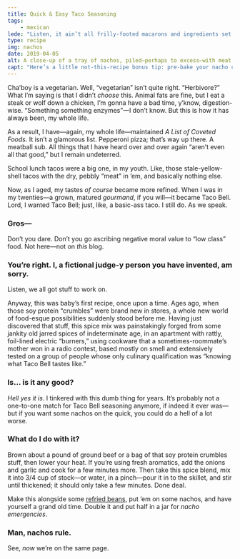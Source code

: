```yaml
---
title: Quick & Easy Taco Seasoning
tags: 
    - mexican
lede: "Listen, it ain’t all frilly-footed macarons and ingredients set in italics around here."
type: recipe
img: nachos
date: 2019-04-05
alt: A close-up of a tray of nachos, piled—perhaps to excess—with meat, beans, lettuce, tomatoes, and red peppers.
capt: "Here’s a little not-this-recipe bonus tip: pre-bake your nacho chips to golden brown <em>before</em> you top them."
---
```


Cha’boy is a vegetarian. Well, “vegetarian” isn’t quite right. “Herbivore?” What I’m saying is that I didn’t _choose_ this. Animal fats are fine, but I eat a steak or wolf down a chicken, I’m gonna have a bad time, y’know, digestion-wise. “Something something enzymes”—I don’t know. But this is how it has always been, my whole life.

As a result, I have—again, my whole life—maintained _A List of Coveted Foods_. It isn’t a glamorous list. Pepperoni pizza; that’s way up there. A meatball sub. All things that I have heard over and over again “aren’t even all that good,” but I remain undeterred. 

School lunch tacos were a big one, in my youth. Like, those stale-yellow-shell tacos with the dry, pebbly “meat” in ’em, and basically nothing else. 

Now, as I aged, my tastes _of course_ became more refined. When I was in my twenties—a grown, matured _gourmand_, if you will—it became Taco Bell. Lord, I wanted Taco Bell; just, like, a basic-ass taco. I still do. As we speak.

### Gros—

Don’t you dare. Don’t you go ascribing negative moral value to “low class” food. Not here—not on _this_ blog.

### You’re right. I, a fictional judge-y person you have invented, am sorry.

Listen, we all got stuff to work on.

Anyway, this was baby’s first recipe, once upon a time. Ages ago, when those soy protein “crumbles” were brand new in stores, a whole new world of food-esque possibilities suddenly stood before me. Having just discovered that stuff, this spice mix was painstakingly forged from some jankity old jarred spices of indeterminate age, in an apartment with rattly, foil-lined electric “burners,” using cookware that a sometimes-roommate’s mother won in a radio contest, based mostly on smell and extensively tested on a group of people whose only culinary qualification was “knowing what Taco Bell tastes like.”

### Is... is it any good?

_Hell yes it is_. I tinkered with this dumb thing for years. It’s probably not a one-to-one match for Taco Bell seasoning anymore, if indeed it ever was—but if you want some nachos on the quick, you could do a hell of a lot worse. 

### What do I do with it?

Brown about a pound of ground beef or a bag of that soy protein crumbles stuff, then lower your heat. If you’re using fresh aromatics, add the onions and garlic and cook for a few minutes more. Then take this spice blend, mix it into 3/4 cup of stock—or water, in a pinch—pour it in to the skillet, and stir until thickened; it should only take a few minutes. Done deal. 

Make this alongside some [refried beans](/recipes/refried-beans/), put ’em on some nachos, and have yourself a grand old time. Double it and put half in a jar for _nacho emergencies_.

### Man, nachos rule.

See, _now_ we’re on the same page.
